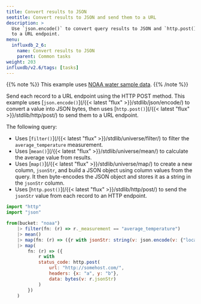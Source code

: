 ```yaml
---
title: Convert results to JSON
seotitle: Convert results to JSON and send them to a URL
description: >
  Use `json.encode()` to convert query results to JSON and `http.post()` to send them
  to a URL endpoint.
menu:
  influxdb_2_6:
    name: Convert results to JSON
    parent: Common tasks
weight: 203
influxdb/v2.6/tags: [tasks]
---
```

{{% note %}}
This example uses [NOAA water sample data](/influxdb/v2.6/reference/sample-data/#noaa-water-sample-data).
{{% /note %}}

Send each record to a URL endpoint using the HTTP POST method. This example uses [`json.encode()`](/{{< latest "flux" >}}/stdlib/json/encode/) to convert a value into JSON bytes, then uses [`http.post()`](/{{< latest "flux" >}}/stdlib/http/post/) to send them to a URL endpoint.

The following query:
  - Uses [`filter()`](/{{< latest "flux" >}}/stdlib/universe/filter/) to filter the `average_temperature` measurement.
  - Uses [`mean()`](/{{< latest "flux" >}}/stdlib/universe/mean/) to calculate the average value from results.
  - Uses [`map()`](/{{< latest "flux" >}}/stdlib/universe/map/) to create a new column, `jsonStr`, and build a JSON object using column values from the query. It then byte-encodes the JSON object and stores it as a string in the `jsonStr` column.
  - Uses [`http.post()`](/{{< latest "flux" >}}/stdlib/http/post/) to send the `jsonStr` value from each record to an HTTP endpoint.


```js
import "http"
import "json"

from(bucket: "noaa")
    |> filter(fn: (r) => r._measurement == "average_temperature")
    |> mean()
    |> map(fn: (r) => ({r with jsonStr: string(v: json.encode(v: {"location": r.location, "mean": r._value}))}))
    |> map(
        fn: (r) => ({
            r with
            status_code: http.post(
                url: "http://somehost.com/",
                headers: {x: "a", y: "b"},
                data: bytes(v: r.jsonStr)
            )
        })
    )
```
